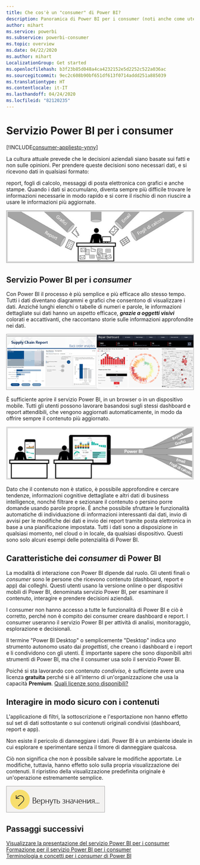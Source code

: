 ```yaml
---
title: Che cos'è un "consumer" di Power BI?
description: Panoramica di Power BI per i consumer (noti anche come utenti finali o utenti aziendali).
author: mihart
ms.service: powerbi
ms.subservice: powerbi-consumer
ms.topic: overview
ms.date: 04/22/2020
ms.author: mihart
LocalizationGroup: Get started
ms.openlocfilehash: b3f23b85d048a4ca4232152e5d2252c522a036ac
ms.sourcegitcommit: 9ec2c608b90bf651df613f0714addd251a885039
ms.translationtype: HT
ms.contentlocale: it-IT
ms.lasthandoff: 04/24/2020
ms.locfileid: "82120235"
---
```

# <a name="the-power-bi-service-for-consumers"></a>Servizio Power BI per i consumer

[!INCLUDE[consumer-appliesto-ynny](../includes/consumer-appliesto-ynny.md)]

La cultura attuale prevede che le decisioni aziendali siano basate sui fatti e non sulle opinioni. Per prendere queste decisioni sono necessari dati, e si ricevono dati in qualsiasi formato:     
 
report, fogli di calcolo, messaggi di posta elettronica con grafici e anche stampe. Quando i dati si accumulano, diventa sempre più difficile trovare le informazioni necessarie in modo rapido e si corre il rischio di non riuscire a usare le informazioni più aggiornate.  
 
![Dashboard di Power BI](media/end-user-consumer/power-bi-consumer-pipes.png)

## <a name="the-power-bi-service-for-consumers"></a>Servizio Power BI per i *consumer*

Con Power BI il processo è più semplice e più efficace allo stesso tempo. Tutti i dati diventano diagrammi e grafici che consentono di visualizzare i dati. Anziché lunghi elenchi o tabelle di numeri e parole, le informazioni dettagliate sui dati hanno un aspetto efficace, ***grazie a oggetti visivi*** colorati e accattivanti, che raccontano storie sulle informazioni approfondite nei dati. 

![Dashboard di Power BI](media/end-user-consumer/power-bi-consumer-examples.png)
 
È sufficiente aprire il servizio Power BI, in un browser o in un dispositivo mobile. Tutti gli utenti possono lavorare basandosi sugli stessi dashboard e report attendibili, che vengono aggiornati automaticamente, in modo da offrire sempre il contenuto più aggiornato.   

![Dashboard di Power BI](media/end-user-consumer/power-bi-funnel.png)

Dato che il contenuto non è statico, è possibile approfondire e cercare tendenze, informazioni cognitive dettagliate e altri dati di business intelligence, nonché filtrare e sezionare il contenuto o persino porre domande usando parole proprie. È anche possibile sfruttare le funzionalità automatiche di individuazione di informazioni interessanti dai dati, invio di avvisi per le modifiche dei dati e invio dei report tramite posta elettronica in base a una pianificazione impostata. Tutti i dati sono a disposizione in qualsiasi momento, nel cloud o in locale, da qualsiasi dispositivo. Questi sono solo alcuni esempi delle potenzialità di Power BI. 

## <a name="am-i-a-power-bi-consumer"></a>Caratteristiche dei *consumer* di Power BI

La modalità di interazione con Power BI dipende dal ruolo. Gli utenti finali o *consumer* sono le persone che ricevono contenuto (dashboard, report e app) dai colleghi. Questi utenti usano la versione online o per dispositivi mobili di Power BI, denominata servizio Power BI, per esaminare il contenuto, interagire e prendere decisioni aziendali. 
   
I consumer non hanno accesso a tutte le funzionalità di Power BI e ciò è corretto, perché non è compito dei consumer creare dashboard e report. I consumer useranno il servizio Power BI per attività di analisi, monitoraggio, esplorazione e decisionali. 

Il termine "Power BI Desktop" o semplicemente "Desktop" indica uno strumento autonomo usato dai *progettisti*, che creano i dashboard e i report e li condividono con gli utenti.  È importante sapere che sono disponibili altri strumenti di Power BI, ma che il consumer usa solo il servizio Power BI. 

Poiché si sta lavorando con contenuto *condiviso*, è sufficiente avere una licenza **gratuita** perché si è all'interno di un'organizzazione che usa la capacità **Premium**. [Quali licenze sono disponibili?](end-user-license.md)


## <a name="safely-interact-with-content"></a>Interagire in modo sicuro con i contenuti 
L'applicazione di filtri, la sottoscrizione e l'esportazione non hanno effetto sul set di dati sottostante o sui contenuti originali condivisi (dashboard, report e app).  

Non esiste il pericolo di danneggiare i dati.  Power BI è un ambiente ideale in cui esplorare e sperimentare senza il timore di danneggiare qualcosa.  
 
Ciò non significa che non è possibile salvare le modifiche apportate. Le modifiche, tuttavia, hanno effetto solo sulla propria visualizzazione dei contenuti. Il ripristino della visualizzazione predefinita originale è un'operazione estremamente semplice.  

![Dashboard di Power BI](media/end-user-consumer/power-bi-reset.png)


## <a name="next-steps"></a>Passaggi successivi

[Visualizzare la presentazione del servizio Power BI per i consumer](end-user-reading-view.md)    
[Formazione per il servizio Power BI per i consumer](https://docs.microsoft.com/learn/paths/consume-data-with-power-bi/)    
[Terminologia e concetti per i *consumer* di Power BI](end-user-basic-concepts.md)    

